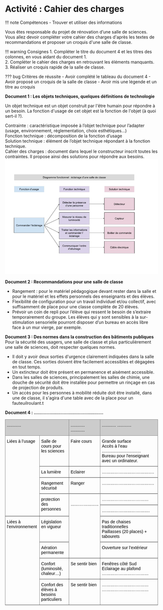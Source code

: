 # Activité : Cahier des charges

!!! note Compétences
    - Trouver et utiliser des informations


Vous êtes responsable du projet de rénovation d’une salle de sciences. Vous allez devoir compléter votre cahier des charges d'après les textes de recommandations et proposer un croquis d'une salle de classe.

!!! warning Consignes
    1. Compléter le titre du document 4 et les titres des colonnes, en vous aidant du document 1.  
    2. Compléter le cahier des charges en retrouvant les éléments manquants.  
    3. Réaliser un croquis rapide de la salle de classe.

??? bug Critères de réussite
    - Avoir complété le tableau du document 4
    - Avoir proposé un croquis de la salle de classe
    - Avoir mis une légende et un titre au croquis

**Document 1 : Les objets techniques, quelques définitions de technologie**

Un objet technique est un objet construit par l'être humain pour répondre à un besoin. 
La fonction d'usage de cet objet est la fonction de l'objet (à quoi sert-il ?).

Contrainte : caractéristique imposée à l’objet technique pour l’adapter (usage, environnement, réglementation, choix esthétiques…)  
Fonction technique : décomposition de la fonction d’usage  
Solution technique : élément de l’objet technique répondant à la fonction technique.  
Cahier des charges : document dans lequel le constructeur inscrit toutes les contraintes. Il propose ainsi des solutions pour répondre aux besoins.
![](<Pictures/Diagramme fonctionnel T1.1.jpg>)


**Document 2 : Recommandations pour une salle de classe**  
- Rangement : pour le matériel pédagogique devant rester dans la salle et pour le matériel et les effets personnels des enseignants et des élèves.  
- Flexibilité de configuration pour un travail individuel et/ou collectif, avec suffisamment de place pour une classe complète de 20 élèves.  
- Prévoir un coin de repli pour l’élève qui ressent le besoin de s’extraire temporairement du groupe. Les élèves qui y sont sensibles à la sur-stimulation sensorielle pourront disposer d’un bureau en accès libre face à un mur vierge, par exemple.

**Document 3 : Des normes dans la construction des bâtiments publiques**  
Pour la sécurité des usagers, une salle de classe et plus particulièrement une salle de sciences, doit respecter quelques normes.

- Il doit y avoir deux sorties d'urgence clairement indiquées dans la salle de classe. Ces sorties doivent être facilement accessibles et dégagées en tout temps.
- Un extincteur doit être présent en permanence et aisément accessible.
- Dans les salles de sciences, principalement les salles de chimie, une douche de sécurité doit être installée pour permettre un rinçage en cas de projection de produits.
- Un accès pour les personnes à mobilité réduite doit être installé, dans une de classe, il s'agira d'une table avec de la place pour un fauteuilroulant.t 

**Document 4 : .................................................**

<style type="text/css">
.tg  {border-collapse:collapse;border-spacing:0;}
.tg td{border-color:black;border-style:solid;border-width:1px;font-family:Arial, sans-serif;font-size:14px;
  overflow:hidden;padding:10px 5px;word-break:normal;}
.tg th{border-color:black;border-style:solid;border-width:1px;font-family:Arial, sans-serif;font-size:14px;
  font-weight:normal;overflow:hidden;padding:10px 5px;word-break:normal;}
.tg .tg-7lf8{background-color:#CCC;border-color:inherit;text-align:left;vertical-align:top}
.tg .tg-0pky{border-color:inherit;text-align:left;vertical-align:top}
</style>
<table class="tg">
<thead>
  <tr>
    <th class="tg-7lf8" colspan="2"><span style="font-weight:400;font-style:normal;text-decoration:none;color:#000;background-color:transparent">............</span></th>
    <th class="tg-7lf8"><span style="font-weight:400;font-style:normal;text-decoration:none;color:#000;background-color:transparent">............ ............</span></th>
    <th class="tg-7lf8"><span style="font-weight:400;font-style:normal;text-decoration:none;color:#000;background-color:transparent">............ ............</span></th>
  </tr>
</thead>
<tbody>
  <tr>
    <td class="tg-0pky" rowspan="6"><span style="font-weight:400;font-style:normal;text-decoration:none;color:#000;background-color:transparent">Liées à l’usage</span></td>
    <td class="tg-0pky"><span style="font-weight:400;font-style:normal;text-decoration:none;color:#000;background-color:transparent">Salle de cours pour les sciences</span></td>
    <td class="tg-0pky"><span style="font-weight:400;font-style:normal;text-decoration:none;color:#000;background-color:transparent">Faire cours</span></td>
    <td class="tg-0pky"><span style="font-weight:400;font-style:normal;text-decoration:none;color:#000;background-color:transparent">Grande surface </span><br><span style="font-weight:400;font-style:normal;text-decoration:none;color:#000;background-color:transparent">Accès à l’eau</span><br><span style="font-weight:400;font-style:normal;text-decoration:none;color:#000;background-color:transparent">.................................</span><br><span style="font-weight:400;font-style:normal;text-decoration:none;color:#000;background-color:transparent">Bureau pour l'enseignant avec un ordinateur.</span></td>
  </tr>
  <tr>
    <td class="tg-0pky"><span style="font-weight:400;font-style:normal;text-decoration:none;color:#000;background-color:transparent">La lumière</span></td>
    <td class="tg-0pky"><span style="font-weight:400;font-style:normal;text-decoration:none;color:#000;background-color:transparent">Eclairer</span></td>
    <td class="tg-0pky"><span style="font-weight:400;font-style:normal;text-decoration:none;color:#000;background-color:transparent">……………………………….</span></td>
  </tr>
    <tr>
    <td class="tg-0pky"><span style="font-weight:400;font-style:normal;text-decoration:none;color:#000;background-color:transparent">Rangement sécurisé</span></td>
    <td class="tg-0pky"><span style="font-weight:400;font-style:normal;text-decoration:none;color:#000;background-color:transparent">Ranger</span></td>
    <td class="tg-0pky"><span style="font-weight:400;font-style:normal;text-decoration:none;color:#000;background-color:transparent">……………………………….</span></td>
  </tr>
  <tr>
    <td class="tg-0pky" rowspan="3"><span style="font-weight:400;font-style:normal;text-decoration:none;color:#000;background-color:transparent">protection des personnes</span><br></td>
    <td class="tg-0pky" rowspan="5"><br><span style="font-weight:400;font-style:normal;text-decoration:none;color:#000;background-color:transparent">………………..</span></td>
  </tr>
  <tr>
    <td class="tg-0pky"><span style="font-weight:400;font-style:normal;text-decoration:none">……………………………</span></td>
  </tr>
  <tr>
    <td class="tg-0pky"><span style="font-weight:400;font-style:normal;text-decoration:none;color:#000;background-color:transparent">…………………………….</span></td>
  </tr>
  <tr>
    <td class="tg-0pky" rowspan="4"><span style="font-weight:400;font-style:normal;text-decoration:none;color:#000;background-color:transparent">Liées à l’environnement</span></td>
    <td class="tg-0pky"><span style="font-weight:400;font-style:normal;text-decoration:none;color:#000;background-color:transparent">Législation en vigueur</span></td>
    <td class="tg-0pky"><span style="font-weight:400;font-style:normal;text-decoration:none;color:#000;background-color:transparent">Pas de chaises traditionnelles</span><br><span style="font-weight:400;font-style:normal;text-decoration:none;color:#000;background-color:transparent">Paillasses (20 places) + tabourets</span></td>
  </tr>
  <tr> 
    <td class="tg-0pky"><span style="font-weight:400;font-style:normal;text-decoration:none;color:#000;background-color:transparent">Aération permanente</span></td>
    <td class="tg-0pky"><span style="font-weight:400;font-style:normal;text-decoration:none;color:#000;background-color:transparent">Ouverture sur l’extérieur</span></td>
  </tr>
  <tr>
    <td class="tg-0pky"><span style="font-weight:400;font-style:normal;text-decoration:none;color:#000;background-color:transparent">Confort (luminosité, chaleur…)</span></td>
    <td class="tg-0pky"><span style="font-weight:400;font-style:normal;text-decoration:none;color:#000;background-color:transparent">Se sentir bien</span></td>
    <td class="tg-0pky"><span style="font-weight:400;font-style:normal;text-decoration:none;color:#000;background-color:transparent">Fenêtres côté Sud</span><br><span style="font-weight:400;font-style:normal;text-decoration:none;color:#000;background-color:transparent">Eclairage au plafond</span><br><span style="font-weight:400;font-style:normal;text-decoration:none;color:#000;background-color:transparent">……………………………</span></td>
  </tr>
    <tr>
    <td class="tg-0pky"><span style="font-weight:400;font-style:normal;text-decoration:none;color:#000;background-color:transparent">Confort des élèves à besoins particuliers</span></td>
    <td class="tg-0pky"><span style="font-weight:400;font-style:normal;text-decoration:none;color:#000;background-color:transparent">Se sentir bien</span></td>
    <td class="tg-0pky"><span style="font-weight:400;font-style:normal;text-decoration:none;color:#000;background-color:transparent">……………………………</span><br><span style="font-weight:400;font-style:normal;text-decoration:none;color:#000;background-color:transparent">……………………………</span></td>
  </tr>
</tbody>
</table>





<div style="page-break-after: always;"></div>
